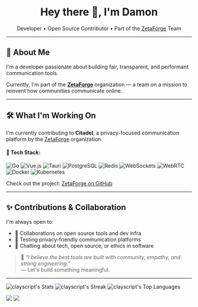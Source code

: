<!-- Profile README for GitHub -->

<h1 align="center">Hey there 👋, I'm Damon</h1>
<p align="center">Developer • Open Source Contributor • Part of the <a href="https://github.com/zetaforge">ZetaForge</a> Team</p>

---

## 🚀 About Me

I'm a developer passionate about building fair, transparent, and performant communication tools.

Currently, I'm part of the **[ZetaForge](https://github.com/zetaforge)** organization — a team on a mission to reinvent how communities communicate online.

---

## 🛠️ What I'm Working On

I'm currently contributing to **Citadel**, a privacy-focused communication platform by the <a href="https://github.com/zetaforge">ZetaForge</a> organization.

#### 🔨 Tech Stack:

<p align="left">
  <img src="https://img.shields.io/badge/Go-00ADD8?style=for-the-badge&logo=go&logoColor=white" alt="Go" />
  <img src="https://img.shields.io/badge/Vue.js-4FC08D?style=for-the-badge&logo=vuedotjs&logoColor=white" alt="Vue.js" />
  <img src="https://img.shields.io/badge/Tauri-24C8D8?style=for-the-badge&logo=tauri&logoColor=white" alt="Tauri" />
  <img src="https://img.shields.io/badge/PostgreSQL-4169E1?style=for-the-badge&logo=postgresql&logoColor=white" alt="PostgreSQL" />
  <img src="https://img.shields.io/badge/Redis-DC382D?style=for-the-badge&logo=redis&logoColor=white" alt="Redis" />
  <img src="https://img.shields.io/badge/WebSockets-000000?style=for-the-badge&logo=websocket&logoColor=white" alt="WebSockets" />
  <img src="https://img.shields.io/badge/WebRTC-333333?style=for-the-badge&logo=webrtc&logoColor=white" alt="WebRTC" />
  <img src="https://img.shields.io/badge/Docker-2496ED?style=for-the-badge&logo=docker&logoColor=white" alt="Docker" />
  <img src="https://img.shields.io/badge/Kubernetes-326CE5?style=for-the-badge&logo=kubernetes&logoColor=white" alt="Kubernetes" />
</p>

Check out the project: [ZetaForge on GitHub](https://github.com/zetaforge)

---

## ✨ Contributions & Collaboration

I'm always open to:

- 🤝 Collaborations on open source tools and dev infra
- 🧪 Testing privacy-friendly communication platforms
- 💬 Chatting about tech, open source, or ethics in software

> 💬 _"I believe the best tools are built with community, empathy, and strong engineering."_  
> — Let's build something meaningful.

---

![clayscript's Stats](https://github-readme-stats.vercel.app/api?username=clayscript&theme=vue-dark&show_icons=true&hide_border=true&count_private=true)
![clayscript's Streak](https://github-readme-streak-stats.herokuapp.com/?user=clayscript&theme=vue-dark&hide_border=true)
![clayscript's Top Languages](https://github-readme-stats.vercel.app/api/top-langs/?username=clayscript&theme=vue-dark&show_icons=true&hide_border=true&layout=compact)

<p align="left">
  <a href="https://github.com/clayscript?tab=repositories"><img src="https://img.shields.io/github/followers/clayscript?label=Follow&style=social"></a>
  <a href="https://github.com/zetaforge"><img src="https://img.shields.io/badge/ZetaForge-Contributor-blueviolet?logo=github"></a>
</p>
